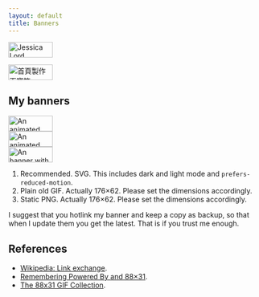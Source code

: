 ```yaml
---
layout: default
title: Banners
---
```


<a class="text" href="https://jlord.computer/"><img loading="lazy" src="https://jlord.computer/old-site/jlord_banner.png" alt="Jessica Lord" width="88" height="31"></a>

<a class="text" href="http://ip194097.ntcu.edu.tw/course/x/2010/bang-iah/pah-po-siuN/"><img loading="lazy" src="/images/banners/dob.gif" alt="首頁製作百寶箱" width="88" height="31"></a>

## My banners

<div class="text"><img loading="lazy" src="/images/banner.svg" width="88" height="31" alt="An animated banner with one short line, one medium line, one long line, a symbol resembling the tilde, each being drawn in order."></div> <div class="text"><img loading="lazy" src="/images/banner.gif" width="88" height="31" alt="An animated banner with one short line, one medium line, one long line, a symbol resembling the tilde, each being drawn in order."></div> <div class="text"><img loading="lazy" src="/images/banner.png" width="88" height="31" alt="An banner with one short line, one medium line, one long line, and then a symbol resembling the tilde."></div>

1. Recommended. SVG. This includes dark and light mode and `prefers-reduced-motion`.
2. Plain old GIF. Actually 176&times;62. Please set the dimensions accordingly.
3. Static PNG. Actually 176&times;62. Please set the dimensions accordingly.

I suggest that you hotlink my banner and keep a copy as backup, so that when I update them you get the latest. That is if you trust me enough.

## References

- [Wikipedia: Link exchange](https://en.wikipedia.org/wiki/Link_exchange). 
- [Remembering Powered By and 88×31](https://tekeye.uk/computer_history/powered-by).
- [The 88x31 GIF Collection](http://cyber.dabamos.de/88x31/).
